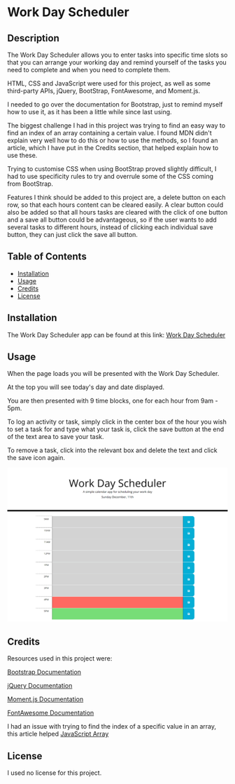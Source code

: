 # Work Day Scheduler

## Description

The Work Day Scheduler allows you to enter tasks into specific time slots so that you can arrange your working day and remind yourself of the tasks you need to complete and when you need to complete them.

HTML, CSS and JavaScript were used for this project, as well as some third-party APIs, jQuery, BootStrap, FontAwesome, and Moment.js.

I needed to go over the documentation for Bootstrap, just to remind myself how to use it, as it has been a little while since last using.

The biggest challenge I had in this project was trying to find an easy way to find an index of an array containing a certain value.  I found MDN didn't explain very well how to do this or how to use the methods, so I found an article, which I have put in the Credits section, that helped explain how to use these.

Trying to customise CSS when using BootStrap proved slightly difficult, I had to use specificity rules to try and overrule some of the CSS coming from BootStrap.

Features I think should be added to this project are, a delete button on each row, so that each hours content can be cleared easily.  A clear button could also be added so that all hours tasks are cleared with the click of one button and a save all button could be advantageous, so if the user wants to add several tasks to different hours, instead of clicking each individual save button, they can just click the save all button.

## Table of Contents

- [Installation](#installation)
- [Usage](#usage)
- [Credits](#credits)
- [License](#license)

##  Installation

The Work Day Scheduler app can be found at this link: 
[Work Day Scheduler](https://nickmbk.github.io/work-day-scheduler/)

## Usage

When the page loads you will be presented with the Work Day Scheduler.

At the top you will see today's day and date displayed.

You are then presented with 9 time blocks, one for each hour from 9am - 5pm.

To log an activity or task, simply click in the center box of the hour you wish to set a task for and type what your task is, click the save button at the end of the text area to save your task.

To remove a task, click into the relevant box and delete the text and click the save icon again.

![Work Day Scheduler Screenshot](./assets/images/work-day-scheduler-screenshot.png)

## Credits

Resources used in this project were:

[Bootstrap Documentation](https://getbootstrap.com/docs/4.3/getting-started/introduction/)

[jQuery Documentation](https://api.jquery.com/)

[Moment.js Documentation](https://momentjs.com/docs/)

[FontAwesome Documentation](https://fontawesome.com/)

I had an issue with trying to find the index of a specific value in an array, this article helped
[JavaScript Array](https://bobbyhadz.com/blog/javascript-array-find-index-of-object-by-property)

## License

I used no license for this project.
